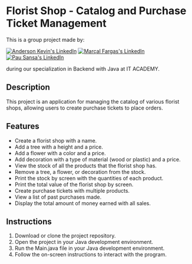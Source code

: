 # Florist Shop - Catalog and Purchase Ticket Management


This is a group project made by:


[![Anderson Kevin's LinkedIn](https://img.shields.io/badge/LinkedIn-Anderson%20Kevin-blue)](https://www.linkedin.com/in/anderson-zolis-120b96124)
[![Marçal Fargas's LinkedIn](https://img.shields.io/badge/LinkedIn-Mar%C3%A7al%20Fargas-blue)](https://www.linkedin.com/in/mar%C3%A7al-fargas-1b6986254)
[![Pau Sansa's LinkedIn](https://img.shields.io/badge/LinkedIn-Pau%20Sansa-blue)](https://www.linkedin.com/in/pausansa/)


during our specialization in Backend with Java at IT ACADEMY.

## Description

This project is an application for managing the catalog of various florist shops, allowing users to create purchase tickets to place orders.

## Features

- Create a florist shop with a name.
- Add a tree with a height and a price.
- Add a flower with a color and a price.
- Add decoration with a type of material (wood or plastic) and a price.
- View the stock of all the products that the florist shop has.
- Remove a tree, a flower, or decoration from the stock.
- Print the stock by screen with the quantities of each product.
- Print the total value of the florist shop by screen.
- Create purchase tickets with multiple products.
- View a list of past purchases made.
- Display the total amount of money earned with all sales.

## Instructions

1. Download or clone the project repository.
2. Open the project in your Java development environment.
3. Run the Main.java file in your Java development environment.
4. Follow the on-screen instructions to interact with the program.
